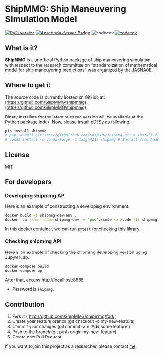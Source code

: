 # ShipMMG: Ship Maneuvering Simulation Model

[![PyPi version](https://pypip.in/v/shipmmg/badge.png)](https://pypi.org/project/shipmmg/)
[![Anaconda-Server Badge](https://anaconda.org/taiga4112/shipmmg/badges/version.svg)](https://anaconda.org/taiga4112/shipmmg)
![codecov](https://github.com/ShipMMG/shipmmg/workflows/codecov/badge.svg)
[![codecov](https://codecov.io/gh/ShipMMG/shipmmg/branch/main/graph/badge.svg?token=VQ1J2RTC7X)](https://codecov.io/gh/ShipMMG/shipmmg)

## What is it?

**ShipMMG** is a unofficial Python package of ship maneuvering simulation with respect to the research committee on “standardization of mathematical model for ship maneuvering predictions” was organized by the JASNAOE.

## Where to get it

The source code is currently hosted on GitHub at: [https://github.com/ShipMMG/shipmmg](https://github.com/ShipMMG/shipmmg)

Binary installers for the latest released version will be available at the Python package index. Now, please install pDESy as following.

```sh
pip install shipmmg
# pip install git+ssh://git@github.com/ShipMMG/shipmmg.git # Install from GitHub
# conda install -c conda-forge -c taiga4112 shipmmg # Install from Anaconda
```

## License

[MIT](https://github.com/ShipMMG/shipmmg/blob/master/LICENSE)

## For developers

### Developing shipmmg API

Here is an example of constructing a developing environment.

```sh
docker build -t shipmmg-dev-env .
docker run --rm --name shipmmg-dev -v `pwd`:/code -w /code -it shipmmg-dev-env /bin/bash
```

In this docker container, we can run `pytest` for checking this library.

### Checking shipmmg API

Here is an example of checking the shipmmg developing version using JupyterLab.

```sh
docker-compose build
docker-compose up
```

After that, access [http://localhost:8888](http://localhost:8888).

- Password is `shipmmg`.

## Contribution

1. Fork it ( <http://github.com/ShipMMG/shipmmg/fork> )
2. Create your feature branch (git checkout -b my-new-feature)
3. Commit your changes (git commit -am 'Add some feature')
4. Push to the branch (git push origin my-new-feature)
5. Create new Pull Request

If you want to join this project as a researcher, please contact [me](https://github.com/taiga4112).
